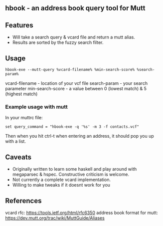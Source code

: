 hbook - an address book query tool for Mutt
---


## Features
- Will take a search query & vcard file and return a mutt alias. 
- Results are sorted by the fuzzy search filter.


## Usage
```
hbook-exe --mutt-query %vcard-filename% %min-search-score% %search-param% 
```
vcard-filename - location of your vcf file
search-param - your search parameter
min-search-score - a value between 0 (lowest match) & 5 (highest match)

### Example usage with mutt
In your muttrc file:
```
set query_command = "hbook-exe -q '%s' -m 3 -f contacts.vcf"
```
Then when you hit ctrl-t when entering an address, it should pop you up with a list.


## Caveats
- Originally written to learn some haskell and play around with megaparsec & hspec. Constructive criticism is welcome.
- Not currently a complete vcard implementation. 
- Willing to make tweaks if it doesnt work for you


## References 
vcard rfc: https://tools.ietf.org/html/rfc6350
address book format for mutt: https://dev.mutt.org/trac/wiki/MuttGuide/Aliases
